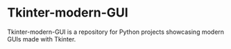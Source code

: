 # Tkinter-modern-GUI
Tkinter-modern-GUI is a repository for Python projects showcasing modern GUIs made with Tkinter.

